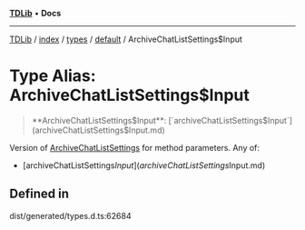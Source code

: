 [**TDLib**](../../../../../../README.md) • **Docs**

***

[TDLib](../../../../../../modules.md) / [index](../../../../../README.md) / [types](../../../README.md) / [default](../README.md) / ArchiveChatListSettings$Input

# Type Alias: ArchiveChatListSettings$Input

> **ArchiveChatListSettings$Input**: [`archiveChatListSettings$Input`](archiveChatListSettings$Input.md)

Version of [ArchiveChatListSettings](ArchiveChatListSettings-1.md) for method parameters.
Any of:
- [archiveChatListSettings$Input](archiveChatListSettings$Input.md)

## Defined in

dist/generated/types.d.ts:62684
